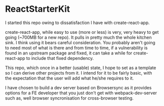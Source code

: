 # ReactStarterKit
I started this repo owing to dissatisfaction I have with create-react-app.

create-react-app, while easy to use (more or less) is very, very heavy to get going (~700MB for a new repo). It pulls in pretty much the whole kitchen sink. 
I think using it bears careful consideration. You probably aren't going to need most of what is there and from time to time, if a vulnerability is found in
an upstream package and fixed, it can take a while for create-react-app to include that fixed dependency.

This repo, which once in a better (usable) state, I hope to set as a template so I can derive other projects from it. I intend for it to be fairly basic, 
with the expectation that the user will add what he/she requires to it.

I have chosen to build a dev server based on Browsersync as it provides options for a FE developer that you just don't get with webpack-dev-server such as, 
well browser syncronisation for cross-browser testing. 
